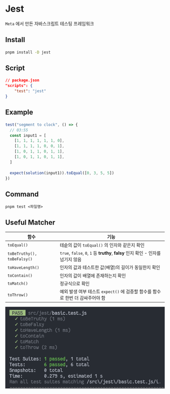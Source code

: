 # Jest

`Meta` 에서 만든 자바스크립트 테스팅 프레임워크

## Install

```bash
pnpm install -D jest
```

## Script

```json
// package.json
"scripts": {
	"test": "jest"
}
```

## Example

```jsx
test("segment to clock", () => {
  // 03:55
  const input1 = [
    [1, 1, 1, 1, 1, 1, 0],
    [1, 1, 1, 1, 0, 0, 1],
    [1, 0, 1, 1, 0, 1, 1],
    [1, 0, 1, 1, 0, 1, 1],
  ]

  expect(solution(input1)).toEqual([0, 3, 5, 5])
})
```

## Command

`pnpm test <파일명>`

## Useful Matcher

| 함수                        | 기능                                                                              |
| --------------------------- | --------------------------------------------------------------------------------- |
| `toEqual()`                 | 테슽의 값이 `toEqual()` 의 인자와 같은지 확인                                     |
| `toBeTruthy(), toBeFalsy()` | `true`, `false`, `0`, `1` 등 **truthy**, **falsy** 인지 확인 - 인자를 넘기지 않음 |
| `toHaveLength()`            | 인자의 값과 테스트한 값(배열)의 길이가 동일한지 확인                              |
| `toContain()`               | 인자의 값이 배열에 존재하는지 확인                                                |
| `toMatch()`                 | 정규식으로 확인                                                                   |
| `toThrow()`                 | 예외 발생 여부 테스트 `expect()` 에 검증할 함수를 함수로 한번 더 감싸주어야 함    |

![basic-jest-result](./basic.png)
